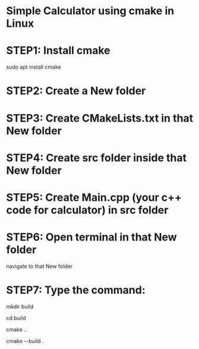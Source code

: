 # Simple Calculator using cmake in Linux
# STEP1: Install cmake
sudo apt install cmake
# STEP2: Create a New folder 
# STEP3: Create CMakeLists.txt in that New folder
# STEP4: Create src folder inside that New folder
# STEP5: Create Main.cpp (your c++ code for calculator) in src folder
# STEP6: Open terminal in that New folder
navigate to that New folder
# STEP7: Type the command:
mkdir build

cd build

cmake ..

cmake --build .
